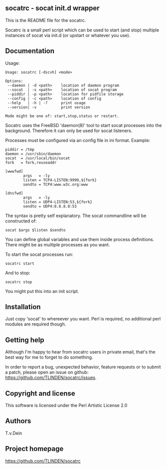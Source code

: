 ## socatrc - socat init.d wrapper

This is the README file for the socatrc.

Socatrc is a small perl script which can be used to start
(and stop) multiple instances of socat via init.d (or upstart
or whatever you use).

## Documentation

Usage:

```
Usage: socatrc [-dscvh] <mode>

Options:
 --daemon | -d <path>    location of daemon program
 --socat  | -s <path>    location of socat program
 --piddir | -p <path>    location for pidfile storage
 --config | -c <path>    location of config
 --help   | -h | -?      print usage
 --version| -v           print version

Mode might be one of: start,stop,status or restart.
```

Socatrc uses the FreeBSD 'daemon(8)' tool to start socat processes into
the background. Therefore it can only be used for socat listeners.

Processes must be configured via an config file in ini format. Example:

```
piddir = /tmp
daemon = /usr/sbin/daemon
socat  = /usr/local/bin/socat
fork   = fork,reuseaddr

[wwwfwd]
        args   = -ly
        listen = TCP4-LISTEN:9999,${fork}
        sendto = TCP4:www.w3c.org:www

[dnsfwd]
        args   = -ly
        listen = UDP4-LISTEN:53,${fork}
        sendto = UDP4:8.8.8.8:53
```

The syntax is pretty self explanatory. The socat commandline will
be constructed of:

```
socat $args $listen $sendto
```

You can define global variables and use them inside process definitions.
There might be as multiple processes as you want.

To start the socat processes run:

```
socatrc start
```

And to stop:

```
socatrc stop
```

You might put this into an init script.

## Installation

Just copy 'socat' to whereever you want. Perl is required, no additional
perl modules are required though.

## Getting help

Although I'm happy to hear from socatrc users in private email,
that's the best way for me to forget to do something.

In order to report a bug, unexpected behavior, feature requests
or to submit a patch, please open an issue on github:
https://github.com/TLINDEN/socatrc/issues.

## Copyright and license

This software is licensed under the Perl Artistic License 2.0

## Authors

T.v.Dein <tom AT vondein DOT org>

## Project homepage

https://github.com/TLINDEN/socatrc

